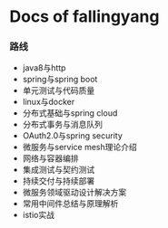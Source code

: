 # Docs of fallingyang

### 路线

+ java8与http
+ spring与spring boot  
+ 单元测试与代码质量
+ linux与docker
+ 分布式基础与spring cloud
+ 分布式事务与消息队列
+ OAuth2.0与spring security
+ 微服务与service mesh理论介绍
+ 网络与容器编排
+ 集成测试与契约测试
+ 持续交付与持续部署
+ 微服务领域驱动设计解决方案
+ 常用中间件总结与原理解析
+ istio实战